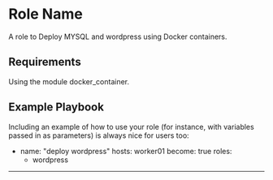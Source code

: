 Role Name
=========

A role to Deploy MYSQL and wordpress using Docker containers.

Requirements
------------

Using the module docker_container.

Example Playbook
----------------

Including an example of how to use your role (for instance, with variables passed in as parameters) is always nice for users too:

  - name:  "deploy wordpress"
    hosts: worker01
    become: true
    roles:
      - wordpress

---------------------------------------------------------
